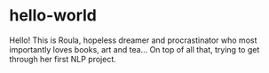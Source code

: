hello-world
===========

Hello! This is Roula, hopeless dreamer and procrastinator who most importantly loves books, art and tea... On top of all that, trying to get through her first NLP project.
